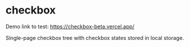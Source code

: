 # checkbox

Demo link to test: https://checkbox-beta.vercel.app/

Single-page checkbox tree with checkbox states stored in local storage.
